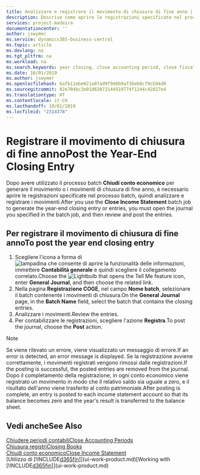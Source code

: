 ```yaml
---
title: Analizzare e registrare il movimento di chiusura di fine anno | Documenti Microsoft
description: Descrive come aprire le registrazioni specificate nel processo batch Chiudi conto economico, quindi analizzare e registrare il movimento di chiusura di fine anno.
services: project-madeira
documentationcenter: ''
author: jswymer
ms.service: dynamics365-business-central
ms.topic: article
ms.devlang: na
ms.tgt_pltfrm: na
ms.workload: na
ms.search.keywords: year closing, close accounting period, close fiscal year, bank account detailed trial balance
ms.date: 10/01/2019
ms.author: jswymer
ms.openlocfilehash: bafb11ebe021a07ad9f9d8b9af36e68cf9cb94d0
ms.sourcegitcommit: 02e704bc3e01d62072144919774f1244c42827e4
ms.translationtype: HT
ms.contentlocale: it-CH
ms.lasthandoff: 10/01/2019
ms.locfileid: "2314378"
---
```

# <a name="post-the-year-end-closing-entry"></a><span data-ttu-id="a235d-103">Registrare il movimento di chiusura di fine anno</span><span class="sxs-lookup"><span data-stu-id="a235d-103">Post the Year-End Closing Entry</span></span>
<span data-ttu-id="a235d-104">Dopo avere utilizzato il processo batch **Chiudi conto economico** per generare il movimento o i movimenti di chiusura di fine anno, è necessario aprire le registrazioni specificate nel processo batch, quindi analizzare e registrare i movimenti.</span><span class="sxs-lookup"><span data-stu-id="a235d-104">After you use the **Close Income Statement** batch job to generate the year-end closing entry or entries, you must open the journal you specified in the batch job, and then review and post the entries.</span></span>

## <a name="to-post-the-year-end-closing-entry"></a><span data-ttu-id="a235d-105">Per registrare il movimento di chiusura di fine anno</span><span class="sxs-lookup"><span data-stu-id="a235d-105">To post the year end closing entry</span></span>
1. <span data-ttu-id="a235d-106">Scegliere l'icona a forma di ![lampadina che consente di aprire la funzionalità delle informazioni](media/ui-search/search_small.png "Informazioni sull'operazione che si desidera eseguire"), immettere **Contabilità generale** e quindi scegliere il collegamento correlato.</span><span class="sxs-lookup"><span data-stu-id="a235d-106">Choose the ![Lightbulb that opens the Tell Me feature](media/ui-search/search_small.png "Tell me what you want to do") icon, enter **General Journal**, and then choose the related link.</span></span>
2. <span data-ttu-id="a235d-107">Nella pagina **Registrazione COGE**, nel campo **Nome batch**, selezionare il batch contenente i movimenti di chiusura.</span><span class="sxs-lookup"><span data-stu-id="a235d-107">On the **General Journal** page, in the **Batch Name** field, select the batch that contains the closing entries.</span></span>
3. <span data-ttu-id="a235d-108">Analizzare i movimenti.</span><span class="sxs-lookup"><span data-stu-id="a235d-108">Review the entries.</span></span>
4. <span data-ttu-id="a235d-109">Per contabilizzare le registrazioni, scegliere l'azione **Registra**.</span><span class="sxs-lookup"><span data-stu-id="a235d-109">To post the journal, choose the **Post** action.</span></span>

> [!NOTE]  
>   <span data-ttu-id="a235d-110">Se viene rilevato un errore, viene visualizzato un messaggio di errore.</span><span class="sxs-lookup"><span data-stu-id="a235d-110">If an error is detected, an error message is displayed.</span></span> <span data-ttu-id="a235d-111">Se la registrazione avviene correttamente, i movimenti registrati vengono rimossi dalle registrazioni.</span><span class="sxs-lookup"><span data-stu-id="a235d-111">If the posting is successful, the posted entries are removed from the journal.</span></span> <span data-ttu-id="a235d-112">Dopo il completamento della registrazione, in ogni conto economico viene registrato un movimento in modo che il relativo saldo sia uguale a zero, e il risultato dell'anno viene trasferito al conto patrimoniale.</span><span class="sxs-lookup"><span data-stu-id="a235d-112">After posting is complete, an entry is posted to each income statement account so that its balance becomes zero and the year's result is transferred to the balance sheet.</span></span>

## <a name="see-also"></a><span data-ttu-id="a235d-113">Vedi anche</span><span class="sxs-lookup"><span data-stu-id="a235d-113">See Also</span></span>
[<span data-ttu-id="a235d-114">Chiudere periodi contabili</span><span class="sxs-lookup"><span data-stu-id="a235d-114">Close Accounting Periods</span></span>](year-close-account-periods.md)  
[<span data-ttu-id="a235d-115">Chiusura registri</span><span class="sxs-lookup"><span data-stu-id="a235d-115">Closing Books</span></span>](year-close-books.md)  
[<span data-ttu-id="a235d-116">Chiudi conto economico</span><span class="sxs-lookup"><span data-stu-id="a235d-116">Close Income Statement</span></span>](year-close-income-statement.md)  
<span data-ttu-id="a235d-117">[Utilizzo di [!INCLUDE[d365fin](includes/d365fin_md.md)]](ui-work-product.md)</span><span class="sxs-lookup"><span data-stu-id="a235d-117">[Working with [!INCLUDE[d365fin](includes/d365fin_md.md)]](ui-work-product.md)</span></span>
